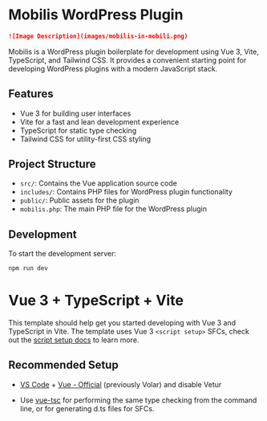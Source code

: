 # Mobilis WordPress Plugin

```markdown
![Image Description](images/mobilis-in-mobili.png)
```

Mobilis is a WordPress plugin boilerplate for development using Vue 3, Vite, TypeScript, and Tailwind CSS. It provides a convenient starting point for developing WordPress plugins with a modern JavaScript stack.

## Features

- Vue 3 for building user interfaces
- Vite for a fast and lean development experience
- TypeScript for static type checking
- Tailwind CSS for utility-first CSS styling

## Project Structure

- `src/`: Contains the Vue application source code
- `includes/`: Contains PHP files for WordPress plugin functionality
- `public/`: Public assets for the plugin
- `mobilis.php`: The main PHP file for the WordPress plugin

## Development

To start the development server:

```sh
npm run dev
```

# Vue 3 + TypeScript + Vite

This template should help get you started developing with Vue 3 and TypeScript in Vite. The template uses Vue 3 `<script setup>` SFCs, check out the [script setup docs](https://v3.vuejs.org/api/sfc-script-setup.html#sfc-script-setup) to learn more.

## Recommended Setup

- [VS Code](https://code.visualstudio.com/) + [Vue - Official](https://marketplace.visualstudio.com/items?itemName=Vue.volar) (previously Volar) and disable Vetur

- Use [vue-tsc](https://github.com/vuejs/language-tools/tree/master/packages/tsc) for performing the same type checking from the command line, or for generating d.ts files for SFCs.
